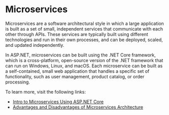 # Microservices

Microservices are a software architectural style in which a large application is built as a set of small, independent services that communicate with each other through APIs. These services are typically built using different technologies and run in their own processes, and can be deployed, scaled, and updated independently.

In ASP.NET, microservices can be built using the .NET Core framework, which is a cross-platform, open-source version of the .NET framework that can run on Windows, Linux, and macOS. Each microservice can be built as a self-contained, small web application that handles a specific set of functionality, such as user management, product catalog, or order processing.

To learn more, visit the following links:

- [Intro to Microservices Using ASP.NET Core](https://www.c-sharpcorner.com/article/microservice-using-asp-net-core/)
- [Advantages and Disadvantages of Microservices Architecture](https://www.dotnettricks.com/learn/microservices/architecture-example-advantages)